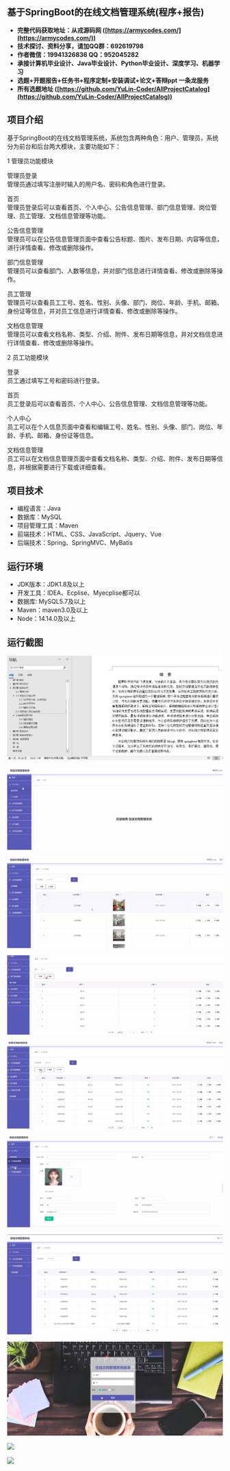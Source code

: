 ## 基于SpringBoot的在线文档管理系统(程序+报告)

- <b>完整代码获取地址：从戎源码网 ([https://armycodes.com/](https://armycodes.com/))</b>
- <b>技术探讨、资料分享，请加QQ群：692619798</b> 
- <b>作者微信：19941326836  QQ：952045282</b> 
- <b>承接计算机毕业设计、Java毕业设计、Python毕业设计、深度学习、机器学习</b>
- <b>选题+开题报告+任务书+程序定制+安装调试+论文+答辩ppt 一条龙服务</b>
- <b>所有选题地址 ([https://github.com/YuLin-Coder/AllProjectCatalog](https://github.com/YuLin-Coder/AllProjectCatalog)) </b>

## 项目介绍
基于SpringBoot的在线文档管理系统，系统包含两种角色：用户、管理员，系统分为前台和后台两大模块，主要功能如下：

1 管理员功能模块

管理员登录  
管理员通过填写注册时输入的用户名、密码和角色进行登录。  

首页  
管理员登录后可以查看首页、个人中心、公告信息管理、部门信息管理、岗位管理、员工管理、文档信息管理等功能。  

公告信息管理  
管理员可以在公告信息管理页面中查看公告标题、图片、发布日期、内容等信息，进行详情查看、修改或删除操作。  

部门信息管理  
管理员可以查看部门、人数等信息，并对部门信息进行详情查看、修改或删除等操作。  

员工管理  
管理员可以查看员工工号、姓名、性别、头像、部门、岗位、年龄、手机、邮箱、身份证等信息，并对员工信息进行详情查看、修改或删除等操作。  

文档信息管理  
管理员可以查看文档名称、类型、介绍、附件、发布日期等信息，并对文档信息进行详情查看、修改或删除等操作。  

2 员工功能模块

登录  
员工通过填写工号和密码进行登录。  

首页  
员工登录后可以查看首页、个人中心、公告信息管理、文档信息管理等功能。  

个人中心  
员工可以在个人信息页面中查看和编辑工号、姓名、性别、头像、部门、岗位、年龄、手机、邮箱、身份证等信息。  

文档信息管理  
员工可以在文档信息管理页面中查看文档名称、类型、介绍、附件、发布日期等信息，并根据需要进行下载或详细查看。

## 项目技术
- 编程语言：Java
- 数据库：MySQL
- 项目管理工具：Maven
- 前端技术：HTML、CSS、JavaScript、Jquery、Vue
- 后端技术：Spring、SpringMVC、MyBatis

## 运行环境
- JDK版本：JDK1.8及以上
- 开发工具：IDEA、Ecplise、Myecplise都可以
- 数据库: MySQL5.7及以上
- Maven：maven3.0及以上
- Node：14.14.0及以上

## 运行截图
![](screenshot/1.png)

![](screenshot/2.png)

![](screenshot/3.png)

![](screenshot/4.png)

![](screenshot/5.png)

![](screenshot/6.png)

![](screenshot/7.png)

![](screenshot/8.png)

![](screenshot/9.png)

![](screenshot/10.png)
